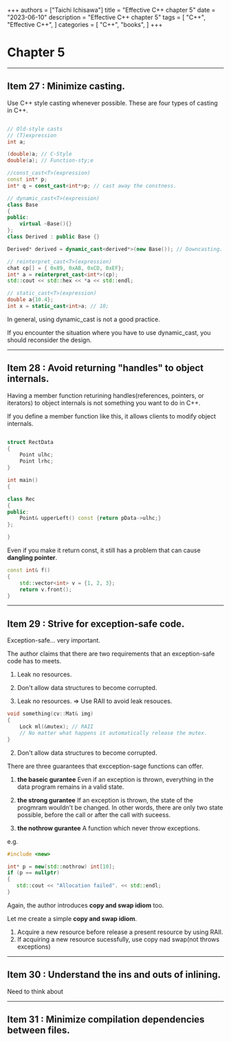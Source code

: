 +++
authors = ["Taichi Ichisawa"]
title = "Effective C++ chapter 5"
date = "2023-06-10"
description = "Effective C++ chapter 5"
tags = [
    "C++",
    "Effective C++",
]
categories = [
    "C++",
    "books",
]
+++


# Chapter 5

***

## Item 27 : Minimize casting.

Use C++ style casting whenever possible. These are four types of casting in C++.

```cpp

// Old-style casts
// (T)expression
int a;

(double)a; // C-Style
double(a); // Function-sty;e

//const_cast<T>(expression)
const int* p;
int* q = const_cast<int*>p; // cast away the constness.

// dynamic_cast<T>(expression)
class Base
{
public:
    virtual ~Base(){}
};
class Derived : public Base {}

Derived* derived = dynamic_cast<derived*>(new Base()); // Downcasting.

// reinterpret_cast<T>(expression)
chat cp[] = { 0x89, 0xAB, 0xCD, 0xEF};
int* a = reinterpret_cast<int*>(cp);
std::cout << std::hex << *a << std::endl;

// static_cast<T>(expression)
double a{10.4};
int x = static_cast<int>a; // 10;

```

In general, using dynamic_cast is not a good practice.

If you encounter the situation where you have to use dynamic_cast, you should reconsider the design.


***

## Item 28 : Avoid returning "handles" to object internals.

Having a member function returining handles(references, pointers, or iterators) to object internals is not something you want to do in C++.

If you define a member function like this, it allows clients to modify object internals.

```cpp

struct RectData
{
    Point ulhc;
    Point lrhc;
}

int main()
{

class Rec
{
public:
    Point& upperLeft() const {return pData->ulhc;}
};

}

```

Even if you make it return const, it still has a problem that can cause **dangling pointer**.

```cpp
const int& f()
{
    std::vector<int> v = {1, 2, 3};
    return v.front();
}

```

***

## Item 29 : Strive for exception-safe code.
Exception-safe... very important.

The author claims that there are two requirements that an exception-safe code has to meets.
1. Leak no resources.
2. Don't allow data structures to become corrupted.

1. Leak no resources.
=> Use RAII to avoid leak resouces.

```cpp
void something(cv::Mat& img)
{
    Lock ml(&mutex); // RAII
    // No matter what happens it automatically release the mutex.
}
```

2. Don't allow data structures to become corrupted.

There are three guarantees that excception-sage functions can offer.
1. **the baseic gurantee**
Even if an exception is thrown, everything in the data program remains in a valid state.

2. **the strong gurantee**
If an exception is thrown, the state of the progmram wouldn't be changed. In other words, there are only two state possible, before the call or after the call with suceess.

3. **the nothrow gurantee**
 A function which never throw exceptions.

 e.g.
 ```cpp
 #include <new>

int* p = new(std::nothrow) int[10];
if (p == nullptr)
{
    std::cout << "Allocation failed". << std::endl;
}

 ```

Again, the author introduces **copy and swap idiom** too.

Let me create a simple **copy and swap idiom**.
1. Acquire a new resource before release a present resource by using RAII.
2. If acquiring a new resource sucessfully, use copy nad swap(not throws exceptions)



***

## Item 30 : Understand the ins and outs of inlining.
Need to think about


***

## Item 31 : Minimize compilation dependencies between files.

